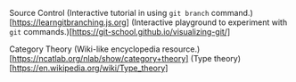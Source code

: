 Source Control
(Interactive tutorial in using `git branch` command.)[https://learngitbranching.js.org]
(Interactive playground to experiment with `git` commands.)[https://git-school.github.io/visualizing-git/]

Category Theory
(Wiki-like encyclopedia resource.)[https://ncatlab.org/nlab/show/category+theory]
(Type theory)[https://en.wikipedia.org/wiki/Type_theory]